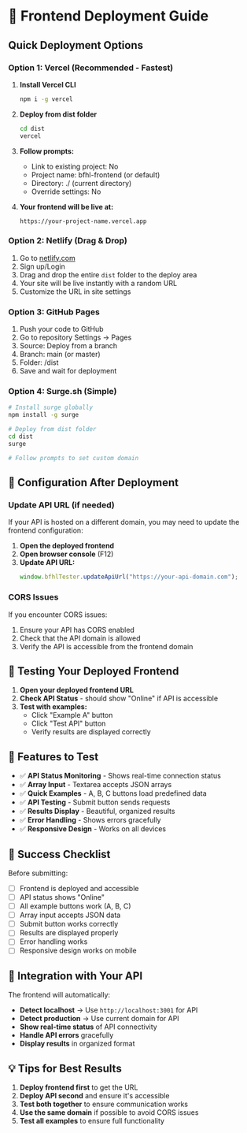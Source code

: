 # 🚀 Frontend Deployment Guide

## Quick Deployment Options

### Option 1: Vercel (Recommended - Fastest)

1. **Install Vercel CLI**

   ```bash
   npm i -g vercel
   ```

2. **Deploy from dist folder**

   ```bash
   cd dist
   vercel
   ```

3. **Follow prompts:**

   - Link to existing project: No
   - Project name: bfhl-frontend (or default)
   - Directory: ./ (current directory)
   - Override settings: No

4. **Your frontend will be live at:**
   ```
   https://your-project-name.vercel.app
   ```

### Option 2: Netlify (Drag & Drop)

1. Go to [netlify.com](https://netlify.com)
2. Sign up/Login
3. Drag and drop the entire `dist` folder to the deploy area
4. Your site will be live instantly with a random URL
5. Customize the URL in site settings

### Option 3: GitHub Pages

1. Push your code to GitHub
2. Go to repository Settings → Pages
3. Source: Deploy from a branch
4. Branch: main (or master)
5. Folder: /dist
6. Save and wait for deployment

### Option 4: Surge.sh (Simple)

```bash
# Install surge globally
npm install -g surge

# Deploy from dist folder
cd dist
surge

# Follow prompts to set custom domain
```

## 🔧 Configuration After Deployment

### Update API URL (if needed)

If your API is hosted on a different domain, you may need to update the frontend configuration:

1. **Open the deployed frontend**
2. **Open browser console** (F12)
3. **Update API URL:**
   ```javascript
   window.bfhlTester.updateApiUrl("https://your-api-domain.com");
   ```

### CORS Issues

If you encounter CORS issues:

1. Ensure your API has CORS enabled
2. Check that the API domain is allowed
3. Verify the API is accessible from the frontend domain

## 🧪 Testing Your Deployed Frontend

1. **Open your deployed frontend URL**
2. **Check API Status** - should show "Online" if API is accessible
3. **Test with examples:**
   - Click "Example A" button
   - Click "Test API" button
   - Verify results are displayed correctly

## 📱 Features to Test

- ✅ **API Status Monitoring** - Shows real-time connection status
- ✅ **Array Input** - Textarea accepts JSON arrays
- ✅ **Quick Examples** - A, B, C buttons load predefined data
- ✅ **API Testing** - Submit button sends requests
- ✅ **Results Display** - Beautiful, organized results
- ✅ **Error Handling** - Shows errors gracefully
- ✅ **Responsive Design** - Works on all devices

## 🎯 Success Checklist

Before submitting:

- [ ] Frontend is deployed and accessible
- [ ] API status shows "Online"
- [ ] All example buttons work (A, B, C)
- [ ] Array input accepts JSON data
- [ ] Submit button works correctly
- [ ] Results are displayed properly
- [ ] Error handling works
- [ ] Responsive design works on mobile

## 🔗 Integration with Your API

The frontend will automatically:

- **Detect localhost** → Use `http://localhost:3001` for API
- **Detect production** → Use current domain for API
- **Show real-time status** of API connectivity
- **Handle API errors** gracefully
- **Display results** in organized format

## 💡 Tips for Best Results

1. **Deploy frontend first** to get the URL
2. **Deploy API second** and ensure it's accessible
3. **Test both together** to ensure communication works
4. **Use the same domain** if possible to avoid CORS issues
5. **Test all examples** to ensure full functionality



